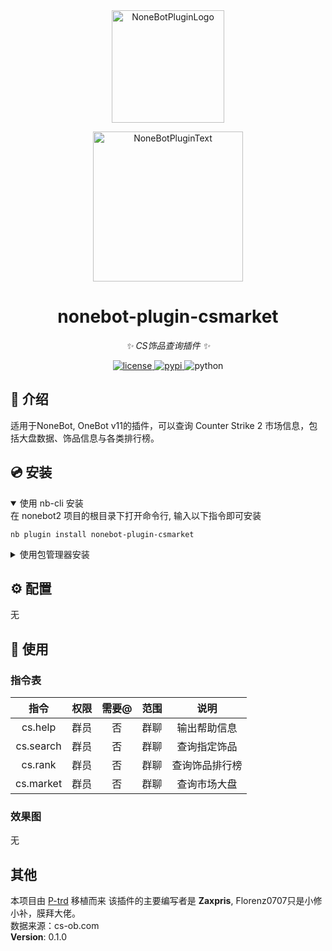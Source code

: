 <div align="center">
  <a href="https://v2.nonebot.dev/store"><img src="https://github.com/A-kirami/nonebot-plugin-template/blob/resources/nbp_logo.png" width="180" height="180" alt="NoneBotPluginLogo"></a>
  <br>
  <p><img src="https://github.com/A-kirami/nonebot-plugin-template/blob/resources/NoneBotPlugin.svg" width="240" alt="NoneBotPluginText"></p>
</div>

<div align="center">

# nonebot-plugin-csmarket

_✨ CS饰品查询插件 ✨_


<a href="./LICENSE">
    <img src="https://img.shields.io/github/license/Florenz0707/nonebot-plugin-csmarket.svg" alt="license">
</a>
<a href="https://pypi.python.org/pypi/nonebot-plugin-csmarket">
    <img src="https://img.shields.io/pypi/v/nonebot-plugin-csmarket.svg" alt="pypi">
</a>
<img src="https://img.shields.io/badge/python-3.9+-blue.svg" alt="python">

</div>

## 📖 介绍

适用于NoneBot, OneBot v11的插件，可以查询 Counter Strike 2 市场信息，包括大盘数据、饰品信息与各类排行榜。  

## 💿 安装

<details open>
<summary>使用 nb-cli 安装</summary>
在 nonebot2 项目的根目录下打开命令行, 输入以下指令即可安装

    nb plugin install nonebot-plugin-csmarket

</details>

<details>
<summary>使用包管理器安装</summary>
在 nonebot2 项目的插件目录下, 打开命令行, 根据你使用的包管理器, 输入相应的安装命令

<details>
<summary>pip</summary>

    pip install nonebot-plugin-csmarket
</details>
<details>
<summary>pdm</summary>

    pdm add nonebot-plugin-csmarket
</details>
<details>
<summary>poetry</summary>

    poetry add nonebot-plugin-csmarket
</details>
<details>
<summary>conda</summary>

    conda install nonebot-plugin-csmarket
</details>

打开 nonebot2 项目根目录下的 `pyproject.toml` 文件, 在 `[tool.nonebot]` 部分追加写入

    plugins = ["nonebot_plugin_csmarket"]

</details>

## ⚙️ 配置

无

## 🎉 使用
### 指令表
| 指令 | 权限 | 需要@ | 范围 | 说明 |
|:-----:|:----:|:----:|:----:|:----:|
| cs.help | 群员 | 否 | 群聊 | 输出帮助信息 |
| cs.search | 群员 | 否 | 群聊 | 查询指定饰品 |
| cs.rank | 群员 | 否 | 群聊 | 查询饰品排行榜 |
| cs.market | 群员 | 否 | 群聊 | 查询市场大盘 |
### 效果图
无
## 其他  
本项目由 [P-trd](https://github.com/7dul2/P-trd)  移植而来
该插件的主要编写者是 **Zaxpris**, Florenz0707只是小修小补，膜拜大佬。  
数据来源：cs-ob.com  
**Version**: 0.1.0
